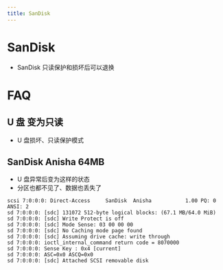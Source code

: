 ```yaml
---
title: SanDisk
---
```


# SanDisk

- SanDisk 只读保护和损坏后可以退换

# FAQ

## U 盘 变为只读

- U 盘损坏、只读保护模式

## SanDisk Anisha 64MB

- U 盘异常后变为这样的状态
- 分区也都不见了、数据也丢失了

```
scsi 7:0:0:0: Direct-Access     SanDisk  Anisha           1.00 PQ: 0 ANSI: 2
sd 7:0:0:0: [sdc] 131072 512-byte logical blocks: (67.1 MB/64.0 MiB)
sd 7:0:0:0: [sdc] Write Protect is off
sd 7:0:0:0: [sdc] Mode Sense: 03 00 00 00
sd 7:0:0:0: [sdc] No Caching mode page found
sd 7:0:0:0: [sdc] Assuming drive cache: write through
sd 7:0:0:0: ioctl_internal_command return code = 8070000
sd 7:0:0:0: Sense Key : 0x4 [current]
sd 7:0:0:0: ASC=0x0 ASCQ=0x0
sd 7:0:0:0: [sdc] Attached SCSI removable disk
```
